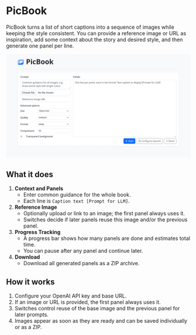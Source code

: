 # PicBook

PicBook turns a list of short captions into a sequence of images while keeping the style consistent. You can provide a reference image or URL as inspiration, add some context about the story and desired style, and then generate one panel per line.

![Screenshot](screenshot.webp)

## What it does

1. **Context and Panels**
   - Enter common guidance for the whole book.
   - Each line is `Caption text [Prompt for LLM]`.
2. **Reference Image**
   - Optionally upload or link to an image; the first panel always uses it.
   - Switches decide if later panels reuse this image and/or the previous panel.
3. **Progress Tracking**
   - A progress bar shows how many panels are done and estimates total time.
   - You can pause after any panel and continue later.
4. **Download**
   - Download all generated panels as a ZIP archive.

## How it works

1. Configure your OpenAI API key and base URL.
2. If an image or URL is provided, the first panel always uses it.
3. Switches control reuse of the base image and the previous panel for later prompts.
4. Images appear as soon as they are ready and can be saved individually or as a ZIP.
